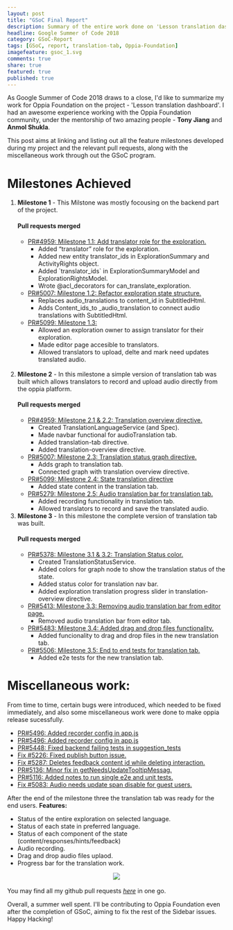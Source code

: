 ```yaml
---
layout: post
title: "GSoC Final Report"
description: Summary of the entire work done on 'Lesson translation dashboard' for Oppia Foundation during GSoC 2018.
headline: Google Summer of Code 2018
category: GSoC-Report
tags: [GSoC, report, translation-tab, Oppia-Foundation]
imagefeature: gsoc_1.svg
comments: true
share: true
featured: true
published: true
---
```

As Google Summer of Code 2018 draws to a close, I'd like to summarize my work  for Oppia Foundation on the project - 'Lesson translation dashboard'. I had an awesome experience working with the Oppia Foundation community, under the mentorship of two amazing people - **Tony Jiang** and **Anmol Shukla**.

This post aims at linking and listing out all the feature milestones developed during my project and the relevant pull requests, along with the miscellaneous work through out the GSoC program.

<h1>Milestones Achieved</h1>
<ol>
  <li>
    <b>Milestone 1</b> - This Milstone was mostly focousing on the backend part of the project.
    <h4>Pull requests merged</h4>
    <ul>
      <li>
        <a href="https://github.com/oppia/oppia/pull/4959" target="_blank">PR#4959: Milestone 1.1: Add translator role for the exploration.</a>
        <ul>
          <li> Added “translator” role for the exploration.</li>
          <li> Added new entity translator_ids in ExplorationSummary and ActivityRights object.</li>
          <li> Added `translator_ids` in ExplorationSummaryModel and ExplorationRightsModel.</li>
          <li> Wrote @acl_decorators for can_translate_exploration.</li>
        </ul>
      </li>
      <li>
        <a href="https://github.com/oppia/oppia/pull/5007" target="_blank">PR#5007: Milestone 1.2: Refactor exploration state structure.</a>
        <ul>
          <li> Replaces audio_translations to content_id in SubtitledHtml.</li>
          <li> Adds Content_ids_to _audio_translation to connect audio translations with SubtitledHtml.</li>
        </ul>
      </li>
      <li>
        <a href="https://github.com/oppia/oppia/pull/5099" target="_blank">PR#5099: Milestone 1.3: </a>
        <ul>
          <li> Allowed an exploration owner to assign translator for their exploration.</li>
          <li> Made editor page accesible to translators.</li>
          <li> Allowed translators to upload, delte and mark need updates translated audio.</li>
        </ul>
      </li>
    </ul>
  </li>
  <br>
  <li>
    <b>Milestone 2</b> - In this milestone a simple version of translation tab was built which allows translators to record and upload audio directly from the oppia platform.
    <h4>Pull requests merged</h4>
    <ul>
      <li>
        <a href="https://github.com/oppia/oppia/pull/5122" target="_blank">PR#4959: Milestone 2.1 & 2.2: Translation overview directive.</a>
        <ul>
          <li> Created TranslationLanguageService (and Spec).</li>
          <li> Made navbar functional for audioTranslation tab.</li>
          <li> Added translation-tab directive.</li>
          <li> Added translation-overview directive.</li>
        </ul>
      </li>
      <li>
        <a href="https://github.com/oppia/oppia/pull/5163" target="_blank">PR#5007: Milestone 2.3: Translation status graph directive.</a>
        <ul>
          <li> Adds graph to translation tab.</li>
          <li> Connected graph with translation overview directive.</li>
        </ul>
      </li>
      <li>
        <a href="https://github.com/oppia/oppia/pull/5210" target="_blank">PR#5099: Milestone 2.4: State translation directive</a>
        <ul>
          <li> Added state content in the translation tab.</li>
        </ul>
      </li>
      <li>
        <a href="https://github.com/oppia/oppia/pull/5279" target="_blank">PR#5279: Milestone 2.5: Audio translation bar for translation tab.</a>
        <ul>
          <li> Added recording functionality in translation tab.</li>
          <li> Allowed translators to record and save the translated audio.</li>
        </ul>
      </li>
    </ul>
  </li>
  <li>
    <b>Milestone 3</b> - In this milestone the complete version of translation tab was built.
    <h4>Pull requests merged</h4>
    <ul>
      <li>
        <a href="https://github.com/oppia/oppia/pull/5378" target="_blank">PR#5378: Milestone 3.1 & 3.2: Translation Status color.</a>
        <ul>
          <li> Created TranslationStatusService.</li>
          <li> Added colors for graph node to show the translation status of the state.</li>
          <li> Added status color for translation nav bar.</li>
          <li> Added exploration translation progress slider in translation-overview directive.</li>
        </ul>
      </li>
      <li>
        <a href="https://github.com/oppia/oppia/pull/5413" target="_blank">PR#5413: Milestone 3.3: Removing audio translation bar from editor page.</a>
        <ul>
          <li> Removed audio translation bar from editor tab.</li>
        </ul>
      </li>
      <li>
        <a href="https://github.com/oppia/oppia/pull/5483" target="_blank">PR#5483: Milestone 3.4: Added drag and drop files functionality.</a>
        <ul>
          <li> Added funcionality to drag and drop files in the new translation tab.</li>
        </ul>
      </li>
      <li>
        <a href="https://github.com/oppia/oppia/pull/5506" target="_blank">PR#5506: Milestone 3.5: End to end tests for translation tab.</a>
        <ul>
          <li> Added e2e tests for the new translation tab.</li>
        </ul>
      </li>
    </ul>
</li>
</ol>

<h1>Miscellaneous work:</h1>
From time to time, certain bugs were introduced, which needed to be fixed immediately, and also some miscellaneous work were done to make oppia release sucessfully.
<ul>
    <li>
        <a href="https://github.com/oppia/oppia/pull/5496" target="_blank">PR#5496: Added recorder config in app.js</a>
    </li>
    <li>
        <a href="https://github.com/oppia/oppia/pull/5496" target="_blank">PR#5496: Added recorder config in app.js</a>
    </li>
    <li>
        <a href="https://github.com/oppia/oppia/pull/5294" target="_blank">PR#5448: Fixed backend failing tests in suggestion_tests</a>
    </li>
    <li>
        <a href="https://github.com/oppia/oppia/pull/5227" target="_blank">Fix #5226: Fixed publish button issue.</a>
    </li>
    <li>
        <a href="https://github.com/oppia/oppia/pull/5294" target="_blank">Fix #5287: Deletes feedback content id while deleting interaction.</a>
    </li>
    <li>
        <a href="https://github.com/oppia/oppia/pull/5136" target="_blank">PR#5136: Minor fix in getNeedsUpdateTooltipMessag.</a>
    </li>
    <li>
        <a href="https://github.com/oppia/oppia/pull/5116" target="_blank">PR#5116: Added notes to run single e2e and unit tests.</a>
    </li>
    <li>
        <a href="https://github.com/oppia/oppia/pull/5091" target="_blank">Fix #5083: Audio needs update span disable for guest users.</a>
    </li>
</ul>

After the end of the milestone three the translation tab was ready for the end users.
**Features:**
- Status of the entire exploration on selected language.
- Status of each state in preferred language.
- Status of each component of the state (content/responses/hints/feedback)
- Audio recording.
- Drag and drop audio files uplaod.
- Progress bar for the translation work.

<center><a href="{{ site.url }}/images/Screen.png"><img src="{{ site.url }}/images/Screen.png"></a></center>


<br>
You may find all my github pull requests <a href="https://github.com/oppia/oppia/pulls?q=is%3Apr+author%3ADubeySandeep+is%3Aclosed" target="_blank"><i>here</i></a> in one go.

Overall, a summer well spent. I'll be contributing to Oppia Foundation even after the completion of GSoC, aiming to fix the rest of the Sidebar issues. Happy Hacking!
